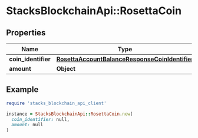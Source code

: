 # StacksBlockchainApi::RosettaCoin

## Properties

| Name | Type | Description | Notes |
| ---- | ---- | ----------- | ----- |
| **coin_identifier** | [**RosettaAccountBalanceResponseCoinIdentifier**](RosettaAccountBalanceResponseCoinIdentifier.md) |  |  |
| **amount** | **Object** |  |  |

## Example

```ruby
require 'stacks_blockchain_api_client'

instance = StacksBlockchainApi::RosettaCoin.new(
  coin_identifier: null,
  amount: null
)
```

